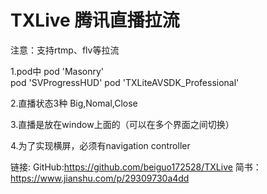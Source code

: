 # TXLive 腾讯直播拉流

注意：支持rtmp、flv等拉流


1.pod中 
pod 'Masonry'        
pod 'SVProgressHUD' 
pod 'TXLiteAVSDK_Professional'

2.直播状态3种    Big,Nomal,Close

3.直播是放在window上面的（可以在多个界面之间切换）

4.为了实现横屏，必须有navigation controller


链接:
GitHub:https://github.com/beiguo172528/TXLive
简书：https://www.jianshu.com/p/29309730a4dd
